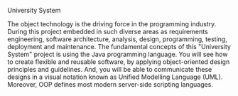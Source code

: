 University System 

The object technology is the driving force in the programming industry. During this project
embedded in such diverse areas as requirements engineering, software architecture, analysis, 
design, programming, testing, deployment and maintenance. The fundamental concepts of 
this "University System" project is using the Java programming language. You will 
see how to create flexible and reusable software, by applying object-oriented design 
principles and guidelines. And, you will be able to communicate these designs in a visual 
notation known as Unified Modelling Language (UML). Moreover, OOP defines most modern server-side scripting languages.
